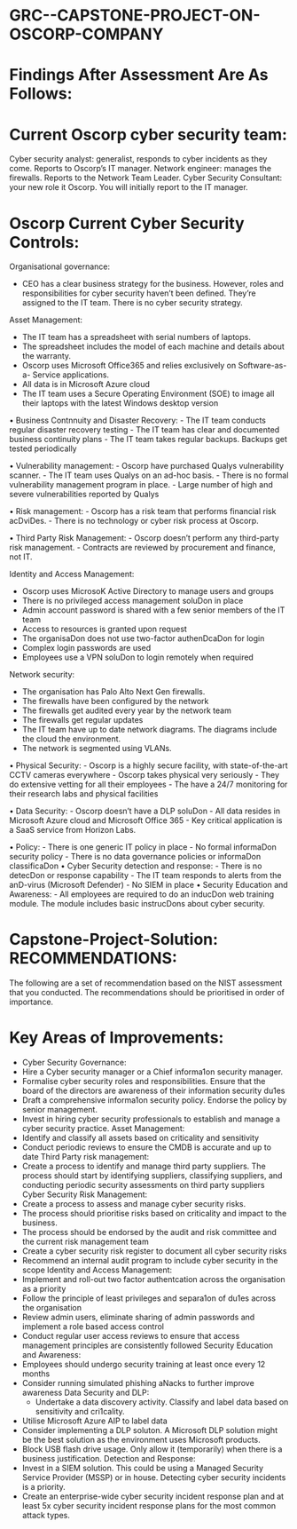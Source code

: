 # GRC--CAPSTONE-PROJECT-ON-OSCORP-COMPANY
# Findings After Assessment Are As Follows:

# Current Oscorp cyber security team:
  Cyber security analyst: generalist, responds to cyber incidents as they come. Reports
  to Oscorp’s IT manager.
  Network engineer: manages the firewalls. Reports to the Network Team Leader.
  Cyber Security Consultant: your new role it Oscorp. You will initially report to the IT
  manager.
  
# Oscorp Current Cyber Security Controls:
  Organisational governance:
  - CEO has a clear business strategy for the business. However, roles and
    responsibilities for cyber security haven’t been defined. They’re assigned to
    the IT team. There is no cyber security strategy.
    
 Asset Management:
   - The IT team has a spreadsheet with serial numbers of laptops.
   - The spreadsheet includes the model of each machine and details about the
    warranty.
   - Oscorp uses Microsoft Office365 and relies exclusively on Software-as-a-
    Service applications.
   - All data is in Microsoft Azure cloud
   - The IT team uses a Secure Operating Environment (SOE) to image all their
    laptops with the latest Windows desktop version
    
  • Business Contnnuity and Disaster Recovery:
    - The IT team conducts regular disaster recovery testing
    - The IT team has clear and documented business continuity plans
    - The IT team takes regular backups. Backups get tested periodically
    
  • Vulnerability management:
    - Oscorp have purchased Qualys vulnerability scanner.
    - The IT team uses Qualys on an ad-hoc basis.
    - There is no formal vulnerability management program in place.
    - Large number of high and severe vulnerabilities reported by Qualys
    
  • Risk management:
    - Oscorp has a risk team that performs financial risk acDviDes.
    - There is no technology or cyber risk process at Oscorp.
    
  • Third Party Risk Management:
    - Oscorp doesn’t perform any third-party risk management.
    - Contracts are reviewed by procurement and finance, not IT.
    
  Identity and Access Management:
  -   Oscorp uses MicrosoK Active Directory to manage users and groups
  -   There is no privileged access management soluDon in place
  -   Admin account password is shared with a few senior members of the IT team
  -   Access to resources is granted upon request
  -   The organisaDon does not use two-factor authenDcaDon for login
  -   Complex login passwords are used
  -   Employees use a VPN soluDon to login remotely when required
    
  Network security:
  -  The organisation has Palo Alto Next Gen firewalls.
  -  The firewalls have been configured by the network
  -  The firewalls get audited every year by the network team
  -  The firewalls get regular updates
  -  The IT team have up to date network diagrams. The diagrams include the
    cloud the environment.
  -  The network is segmented using VLANs.
    
  • Physical Security:
    - Oscorp is a highly secure facility, with state-of-the-art CCTV cameras
    everywhere
    - Oscorp takes physical very seriously
    - They do extensive vetting for all their employees
    - The have a 24/7 monitoring for their research labs and physical facilities
    
  • Data Security:
    - Oscorp doesn’t have a DLP soluDon
    - All data resides in Microsoft Azure cloud and Microsoft Office 365
    - Key critical application is a SaaS service from Horizon Labs.
    
  • Policy:
    - There is one generic IT policy in place
    - No formal informaDon security policy
    - There is no data governance policies or informaDon classificaDon
  • Cyber Security detection and response:
    - There is no detecDon or response capability
    - The IT team responds to alerts from the anD-virus (Microsoft Defender)
    - No SIEM in place
  • Security Education and Awareness:
    - All employees are required to do an inducDon web training module. The
    module includes basic instrucDons about cyber security.

# Capstone-Project-Solution: RECOMMENDATIONS:
The following are a set of recommendation based on the NIST assessment that you
conducted.
The recommendations should be prioritised in order of importance.
# Key Areas of Improvements:
- Cyber Security Governance:
- Hire a Cyber security manager or a Chief informa1on security manager.
- Formalise cyber security roles and responsibilities. Ensure that the board of the
  directors are awareness of their information security du1es
 - Draft a comprehensive informa1on security policy. Endorse the policy by senior
  management.
 - Invest in hiring cyber security professionals to establish and manage a cyber
  security practice.
Asset Management:
 - Identify and classify all assets based on criticality and sensitivity
 - Conduct periodic reviews to ensure the CMDB is accurate and up to date
Third Party risk management:
 - Create a process to identify and manage third party suppliers. The process should
  start by identifying suppliers, classifying suppliers, and conducting periodic
  security assessments on third party suppliers
Cyber Security Risk Management:
 - Create a process to assess and manage cyber security risks.
 - The process should prioritise risks based on criticality and impact to the business.
 - The process should be endorsed by the audit and risk committee and the current
  risk management team
 -  Create a cyber security risk register to document all cyber security risks
 - Recommend an internal audit program to include cyber security in the scope
Identity and Access Management:
 - Implement and roll-out two factor authentcation across the organisation as a
  priority
 -  Follow the principle of least privileges and separa1on of du1es across the
  organisation
 - Review admin users, eliminate sharing of admin passwords and implement a role
  based access control
 - Conduct regular user access reviews to ensure that access management
  principles are consistently followed
Security Education and Awareness:
 - Employees should undergo security training at least once every 12 months
 - Consider running simulated phishing aNacks to further improve awareness
Data Security and DLP:
   - Undertake a data discovery activity. Classify and label data based on sensitivity
  and cri1cality.
  - Utilise Microsoft Azure AIP to label data
  - Consider implementing a DLP soluton. A Microsoft DLP solution might be the
  best solution as the environment uses Microsoft products.
  - Block USB flash drive usage. Only allow it (temporarily) when there is a business
  justification.
Detection and Response:
  - Invest in a SIEM solution. This could be using a Managed Security Service
  Provider (MSSP) or in house. Detecting cyber security incidents is a priority.
  - Create an enterprise-wide cyber security incident response plan and at least 5x
  cyber security incident response plans for the most common attack types.
